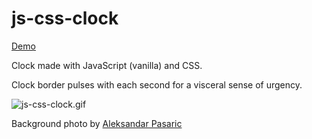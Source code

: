 # js-css-clock

[Demo](https://remedialchaostheory.s3.amazonaws.com/js-css-clock/index.html)

Clock made with JavaScript (vanilla) and CSS. 

Clock border pulses with each second for a visceral sense of urgency.


![js-css-clock.gif](https://s3.gifyu.com/images/js-css-clock.gif)

Background photo by [Aleksandar Pasaric](https://www.pexels.com/@apasaric)
